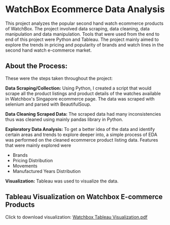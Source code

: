# WatchBox Ecommerce Data Analysis
This project analyzes the popular second hand watch ecommerce products of WatchBox. The project involved data scraping, data cleaning, data manipulation and data manipulation. Tools that were used from the end to end of this project were Python and Tableau. The project mainly aimed to explore the trends in pricing and popularity of brands and watch lines in the second hand watch e-commerce market.

## About the Process: 
These were the steps taken throughout the project: 

**Data Scraping/Collection:** Using Python, I created a script that would scrape all the product listings and product details of the watches available in Watchbox's Singapore ecommerce page. The data was scraped with selenium and parsed with BeautifulSoup.

**Data Cleaning Scraped Data:** The scraped data had many inconsistencies thus was cleaned using mainly pandas library in Python.

**Exploratory Data Analysis:** To get a better idea of the data and identify certain areas and trends to explore deeper into, a simple process of EDA was performed on the cleaned ecommerce product listing data. Features that were mainly explored were
- Brands
- Pricing Distribution
- Movements 
- Manufactured Years Distribution

**Visualization:** Tableau was used to visualize the data.

## Tableau Visualization on Watchbox E-commerce Products

Click to download visualization: [Watchbox Tableau Visualization.pdf](https://github.com/yurijeon-g/Watchbox-E-commerce-Data-Analysis/files/10784392/Watchbox.Tableau.Visualization.pdf)

